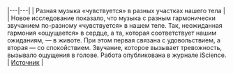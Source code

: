 
|---|---|
| Разная музыка «чувствуется» в разных участках нашего тела | 
| Новое исследование показало, что музыка с разным гармонически звучанием по-разному «чувствуется» в нашем теле. Так, неожиданная гармония «ощущается» в сердце, а та, которая соответствует нашим ожиданиям, — в животе. При этом первая связана с удовольствием, а вторая — со спокойствием. Звучание, которое вызывает тревожность, вызывало ощущения в голове. Работа опубликована в журнале iScience. | [Источник](https://neuronovosti.ru/raznaya-muzyka-chuvstvuetsya-v-raznyh-uchastkah-nashego-tela/) |
